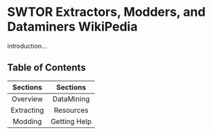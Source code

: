 # SWTOR Extractors, Modders, and Dataminers WikiPedia

introduction...


## Table of Contents

| Sections  | Sections |
| :---: | :---: |
| Overview  | DataMining  |
| Extracting  | Resources  |
| Modding  | Getting Help  |
